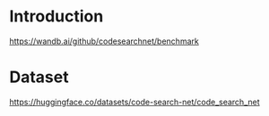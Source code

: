 # Introduction
https://wandb.ai/github/codesearchnet/benchmark

# Dataset
https://huggingface.co/datasets/code-search-net/code_search_net
